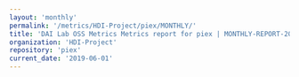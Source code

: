 ```yaml
---
layout: 'monthly'
permalink: '/metrics/HDI-Project/piex/MONTHLY/'
title: 'DAI Lab OSS Metrics Metrics report for piex | MONTHLY-REPORT-2019-06-01'
organization: 'HDI-Project'
repository: 'piex'
current_date: '2019-06-01'
---
```

